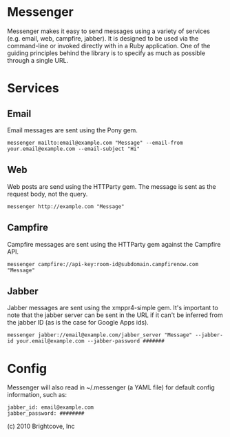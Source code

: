 Messenger
=========

Messenger makes it easy to send messages using a variety of services (e.g. email, web, campfire, jabber). It is designed to be used via the command-line or invoked directly with in a Ruby application. One of the guiding principles behind the library is to specify as much as possible through a single URL.


Services
========

Email
-----

Email messages are sent using the Pony gem.

    messenger mailto:email@example.com "Message" --email-from your.email@example.com --email-subject "Hi"


Web
---

Web posts are send using the HTTParty gem. The message is sent as the request body, not the query.

    messenger http://example.com "Message"


Campfire
--------

Campfire messages are sent using the HTTParty gem against the Campfire API.

    messenger campfire://api-key:room-id@subdomain.campfirenow.com "Message"


Jabber
------

Jabber messages are sent using the xmppr4-simple gem. It's important to note that the jabber server can be sent in the URL if it can't be inferred from the jabber ID (as is the case for Google Apps ids).

    messenger jabber://email@example.com/jabber_server "Message" --jabber-id your.email@example.com --jabber-password #######


Config
======

Messenger will also read in ~/.messenger (a YAML file) for default config information, such as:

    jabber_id: email@example.com
    jabber_password: ########


(c) 2010 Brightcove, Inc
